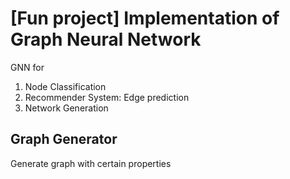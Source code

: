# [Fun project] Implementation of Graph Neural Network

GNN for

1. Node Classification
1. Recommender System: Edge prediction
1. Network Generation 

## Graph Generator
Generate graph with certain properties

